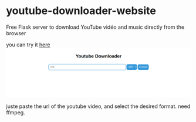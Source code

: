 # youtube-downloader-website
Free Flask  server to download YouTube vidéo and music directly from the browser

you can try it [here](https://tools.pythoneditor1.repl.co/youtube)
![screenshot](images/screenshot.png)

juste paste the url of the youtube video, and select the desired  format.
need ffmpeg.
